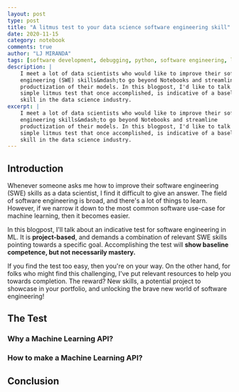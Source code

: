 ```yaml
---
layout: post
type: post
title: "A litmus test to your data science software engineering skill"
date: 2020-11-15
category: notebook
comments: true
author: "LJ MIRANDA"
tags: [software development, debugging, python, software engineering, life]
description: |
    I meet a lot of data scientists who would like to improve their software
    engineering (SWE) skills&mdash;to go beyond Notebooks and streamline
    productization of their models. In this blogpost, I'd like to talk about a
    simple litmus test that once accomplished, is indicative of a baseline SWE
    skill in the data science industry.
excerpt: |
    I meet a lot of data scientists who would like to improve their software
    engineering skills&mdash;to go beyond Notebooks and streamline
    productization of their models. In this blogpost, I'd like to talk about a
    simple litmus test that once accomplished, is indicative of a baseline SWE
    skill in the data science industry.
---
```



## Introduction

Whenever someone asks me how to improve their software engineering (SWE) skills
as a data scientist, I find it difficult to give an answer. The field of
software engineering is broad, and there's a lot of things to learn. However,
if we narrow it down to the most common software use-case for machine learning,
then it becomes easier.

In this blogpost, I'll talk about an indicative test for software engineering
in ML. It is **project-based**, and demands a combination of relevant SWE
skills pointing towards a specific goal. Accomplishing the test will **show
baseline competence, but not necessarily mastery.** 

If you find the test too easy, then you're on your way. On the other hand, for
folks who might find this challenging, I've put relevant resources to help you
towards completion. The reward? New skills, a potential project to showcase in
your portfolio, and unlocking the brave new world of software engineering!

## The Test

### Why a Machine Learning API?

### How to make a Machine Learning API?


## Conclusion

